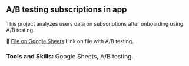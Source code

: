 ## A/B testing subscriptions in app

This project analyzes users data on subscriptions after onboarding using A/B testing.

📂 [File on Google Sheets](https://docs.google.com/document/d/1qBTM4STOQY4bwbt7cYQEm8jfmD92fSLDBJlpl_dX0jM/edit?tab=t.0)
Link on file with A/B testing.

### Tools and Skills: <span style="font-weight: lighter; font-size: 0,9em;">Google Sheets, A/B testing.</span>